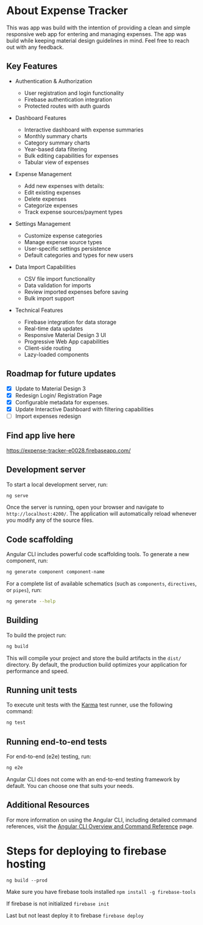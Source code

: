 # About Expense Tracker

This was app was build with the intention of providing a clean and simple responsive web app for entering and managing expenses. The app was build while keeping material design guidelines in mind. Feel free to reach out with any feedback.

## Key Features

* Authentication & Authorization
  - User registration and login functionality
  - Firebase authentication integration
  - Protected routes with auth guards
* Dashboard Features
  - Interactive dashboard with expense summaries
  - Monthly summary charts
  - Category summary charts
  - Year-based data filtering
  - Bulk editing capabilities for expenses
  - Tabular view of expenses

* Expense Management
  - Add new expenses with details:
  - Edit existing expenses
  - Delete expenses
  - Categorize expenses
  - Track expense sources/payment types

* Settings Management
  - Customize expense categories
  - Manage expense source types
  - User-specific settings persistence
  - Default categories and types for new users

* Data Import Capabilities
  - CSV file import functionality
  - Data validation for imports
  - Review imported expenses before saving
  - Bulk import support

* Technical Features
  - Firebase integration for data storage
  - Real-time data updates
  - Responsive Material Design 3 UI
  - Progressive Web App capabilities
  - Client-side routing
  - Lazy-loaded components

## Roadmap for future updates

- [x] Update to Material Design 3
- [x] Redesign Login/ Registration Page
- [x] Configurable metadata for expenses.
- [x] Update Interactive Dashboard with filtering capabilities
- [ ] Import expenses redesign

## Find app live here

https://expense-tracker-e0028.firebaseapp.com/

## Development server

To start a local development server, run:

```bash
ng serve
```

Once the server is running, open your browser and navigate to `http://localhost:4200/`. The application will automatically reload whenever you modify any of the source files.

## Code scaffolding

Angular CLI includes powerful code scaffolding tools. To generate a new component, run:

```bash
ng generate component component-name
```

For a complete list of available schematics (such as `components`, `directives`, or `pipes`), run:

```bash
ng generate --help
```

## Building

To build the project run:

```bash
ng build
```

This will compile your project and store the build artifacts in the `dist/` directory. By default, the production build optimizes your application for performance and speed.

## Running unit tests

To execute unit tests with the [Karma](https://karma-runner.github.io) test runner, use the following command:

```bash
ng test
```

## Running end-to-end tests

For end-to-end (e2e) testing, run:

```bash
ng e2e
```

Angular CLI does not come with an end-to-end testing framework by default. You can choose one that suits your needs.

## Additional Resources

For more information on using the Angular CLI, including detailed command references, visit the [Angular CLI Overview and Command Reference](https://angular.dev/tools/cli) page.

# Steps for deploying to firebase hosting

`ng build --prod`

Make sure you have firebase tools installed
`npm install -g firebase-tools`

If firebase is not initialized
`firebase init`

Last but not least deploy it to firebase
`firebase deploy`
